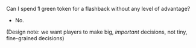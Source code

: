 
Can I spend **1** green token for a flashback without any level of
advantage?

 * No.

(Design note: we want players to make big, *important* decisions,
not tiny, fine-grained decisions)
